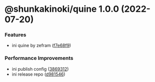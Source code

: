 # @shunkakinoki/quine 1.0.0 (2022-07-20)

### Features

- ini quine by zefram ([f7e68f9](https://github.com/shunkakinoki/contracts/commit/f7e68f941ae6c8a38957ccac358072cf681be048))

### Performance Improvements

- ini publish config ([3869312](https://github.com/shunkakinoki/contracts/commit/3869312ec4a979930e54bacb6ebae3d2078818cd))
- ini release repo ([d981546](https://github.com/shunkakinoki/contracts/commit/d981546cf1a440703acee787be764d3afaf053bc))
